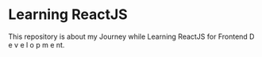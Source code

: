 # Learning ReactJS

This repository is about my Journey while Learning ReactJS for Frontend D e v e l o p m e nt.


